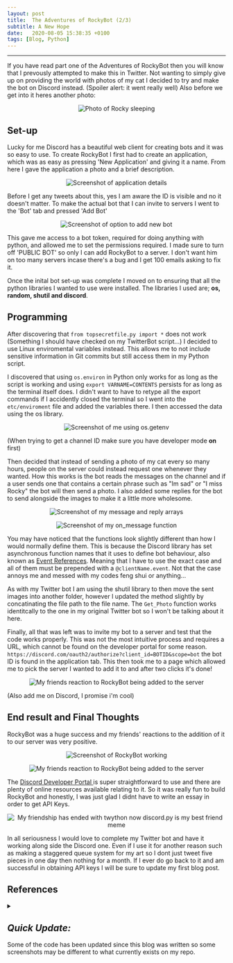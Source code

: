 ```yaml
---
layout: post
title:  The Adventures of RockyBot (2/3)
subtitle: A New Hope
date:   2020-08-05 15:38:35 +0100
tags: [Blog, Python]
---
```


---

If you have read part one of the Adventures of RockyBot then you will know that I prevously attempted to make this in Twitter. Not wanting to simply give up on providing the world with photos of my cat I decided to try and make the bot on Discord instead. (Spoiler alert: it went really well)
Also before we get into it heres another photo: 

<p align="center">
  <img src="../assets/img/SleepyBoi.jpg" alt="Photo of Rocky sleeping"/>
</p> 

## Set-up

Lucky for me Discord has a beautiful web client for creating bots and it was so easy to use.
To create RockyBot I first had to create an application, which was as easy as pressing 'New Application' and giving it a name. 
From here I gave the application a photo and a brief description.
<p align="center">
  <img src="../assets/img/DiscordDesc.png" alt="Screenshot of application details"/>
</p> 
Before I get any tweets about this, yes I am aware the ID is visible and no it doesn't matter.
To make the actual bot that I can invite to servers I went to the 'Bot' tab and pressed 'Add Bot'

<p align="center">
  <img src="../assets/img/CreateBot.png" alt="Screenshot of option to add new bot"/>
</p> 

This gave me access to a bot token, required for doing anything with python, and allowed me to set the permissions required. I made sure to turn off 'PUBLIC BOT' so only I can add RockyBot to a server. I don't want him on too many servers incase there's a bug and I get 100 emails asking to fix it. 


Once the inital bot set-up was complete I moved on to ensuring that all the python libraries I wanted to use were installed.
The libraries I used are; **os, random, shutil and discord**.


## Programming

After discovering that `from topsecretfile.py import *` does not work (Something I should have checked on my TwitterBot script...) I decided to use Linux enviromental variables instead. 
This allows me to not include sensitive information in Git commits but still access them in my Python script.

I discovered that using `os.environ` in Python only works for as long as the script is working and using `export VARNAME=CONTENTS` persists for as long as the terminal itself does.
I didn't want to have to retype all the export commands if I accidently closed the terminal so I went into the `etc/enviroment` file and added the variables there.
I then accessed the data using the os library.

<p align="center">
  <img src="../assets/img/EnvVars.png" alt="Screenshot of me using os.getenv"/>
</p> 

(When trying to get a channel ID make sure you have developer mode **on** first)

Then decided that instead of sending a photo of my cat every so many hours, people on the server could instead request one whenever they wanted.
How this works is the bot reads the messages on the channel and if a user sends one that contains a certain phrase such as "Im sad" or "I miss Rocky" the bot will then send a photo.
I also added some replies for the bot to send alongside the images to make it a little more wholesome.

<p align="center">
  <img src="../assets/img/MessageLists.png" alt="Screenshot of my message and reply arrays"/>
</p> 
<p align="center">
  <img src="../assets/img/onMessage.png" alt="Screenshot of my on_message function"/>
</p> 

You may have noticed that the functions look slightly different than how I would normally define them. This is because the Discord library has set asynchronous function names that it uses to define bot behaviour, also known as <a href="https://discordpy.readthedocs.io/en/latest/api.html#event-reference">Event References</a>. Meaning that I have to use the exact case and all of them must be prepended with a `@clientName.event`.
Not that the case annoys me and messed with my codes feng shui or anything...

As with my Twitter bot I am using the shutil library to then move the sent images into another folder, however I updated the method slightly by concatinating the file path to the file name.
The `Get_Photo` function works identitcally to the one in my original Twitter bot so I won't be talking about it here. 

Finally, all that was left was to invite my bot to a server and test that the code works properly. This was not the most intuitive process and requires a URL, which cannot be found on the developer portal for some reason.
`https://discord.com/oauth2/authorize?client_id=BOTID&scope=bot` the bot ID is found in the application tab.
This then took me to a page which allowed me to pick the server I wanted to add it to and after two clicks it's done!

<p align="center">
  <img src="../assets/img/AuthRockyBot.png" alt="My friends reaction to RockyBot being added to the server"/>
</p>
(Also add me on Discord, I promise i'm cool)

## End result and Final Thoughts

RockyBot was a huge success and my friends' reactions to the addition of it to our server was very positive.
<p align="center">
  <img src="../assets/img/RockyBotWorking.png" alt="Screenshot of RockyBot working"/>
</p>

<p align="center">
  <img src="../assets/img/Reaction.png" alt="My friends reaction to RockyBot being added to the server"/>
</p>

The <a href="https://discord.com/developers/applications"> Discord Developer Portal </a> is super straightforward to use and there are plenty of online resources available relating to it. 
So it was really fun to build RockyBot and honestly, I was just glad I didnt have to write an essay in order to get API Keys.

<p align="center">
  <img src="../assets/img/FriendshipMeme.png" alt="My friendship has ended with twython now discord.py is my best friend meme"/>
</p> 

In all seriousness I would love to complete my Twitter bot and have it working along side the Discord one. Even if I use it for another reason such as making a staggered queue system for my art so I dont just tweet five pieces in one day then nothing for a month.
If I ever do go back to it and am successful in obtaining API keys I will be sure to update my first blog post.

## References 
<details>
 <summary markdown="span"></summary>
Discord Developer Portal: <a href="https://discord.com/developers/applications">https://discord.com/developers/applications</a>
<br/>
Discord.py Documentation: <a href="https://discordpy.readthedocs.io/en/latest/index.html"> https://discordpy.readthedocs.io/en/latest/index.html </a>
<br/>
Linux Enviroment Variables Guide: <a href="https://linuxize.com/post/how-to-set-and-list-environment-variables-in-linux/"> https://linuxize.com/post/how-to-set-and-list-environment-variables-in-linux/ </a>
<br/>
Discord Bot Tutorial: <a href="https://www.youtube.com/watch?v=nW8c7vT6Hl4&list=PLW3GfRiBCHOhfVoiDZpSz8SM_HybXRPzZ"> https://www.youtube.com/watch?v=nW8c7vT6Hl4&list=PLW3GfRiBCHOhfVoiDZpSz8SM_HybXRPzZ </a>
 </details>

## *Quick Update:*
Some of the code has been updated since this blog was written so some screenshots may be different to what currently exists on my repo.
